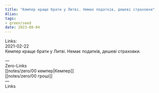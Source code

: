 ```yaml
---
title: "Кемпер краще брати у Литві. Немає податків, дешеві страховки"
Alias: 
tags:
- green/seed
date: 2023-08-04
---
```

Links:  
2021-02-22  
Кемпер краще брати у Литві. Немає податків, дешеві страховки.




—  
Zero-Links  
[[notes/zero/00 кемпер|Кемпер]]  
[[notes/zero/00 гроші]]  
—  
Links

